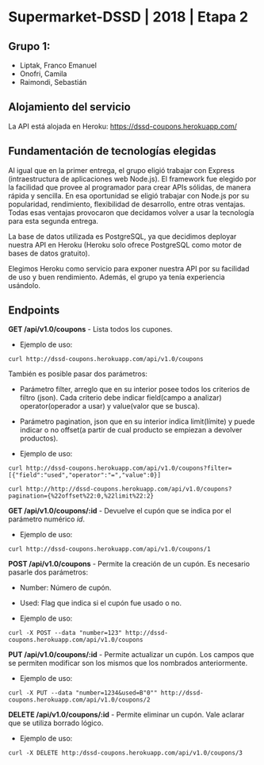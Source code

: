 # Supermarket-DSSD | 2018 | Etapa 2

## Grupo 1:

- Liptak, Franco Emanuel
- Onofri, Camila
- Raimondi, Sebastián

## Alojamiento del servicio

La API está alojada en Heroku: https://dssd-coupons.herokuapp.com/

## Fundamentación de tecnologías elegidas

Al igual que en la primer entrega, el grupo eligió trabajar con Express (intraestructura de aplicaciones web Node.js). El framework fue elegido por la facilidad que provee al programador para crear APIs sólidas, de manera rápida y sencilla. En esa oportunidad se eligió trabajar con Node.js por su popularidad, rendimiento, flexibilidad de desarrollo, entre otras ventajas.
Todas esas ventajas provocaron que decidamos volver a usar la tecnología para esta segunda entrega.

La base de datos utilizada es PostgreSQL, ya que decidimos deployar nuestra API en Heroku (Heroku solo ofrece PostgreSQL como motor de bases de datos gratuito).

Elegimos Heroku como servicio para exponer nuestra API por su facilidad de uso y buen rendimiento. Además, el grupo ya tenía experiencia usándolo.

## Endpoints


**GET /api/v1.0/coupons** - Lista todos los cupones.

- Ejemplo de uso:

~~~~
curl http://dssd-coupons.herokuapp.com/api/v1.0/coupons
~~~~

También es posible pasar dos parámetros:

- Parámetro filter, arreglo que en su interior posee todos los criterios de filtro (json). Cada criterio debe indicar field(campo a analizar) operator(operador a usar) y value(valor que se busca).

- Parámetro pagination, json que en su interior indica limit(límite) y puede indicar o no offset(a partir de cual producto se empiezan a devolver productos).

- Ejemplo de uso:

~~~~
curl http://dssd-coupons.herokuapp.com/api/v1.0/coupons?filter=[{"field":"used","operator":"=","value":0}]

curl http://http://dssd-coupons.herokuapp.com/api/v1.0/coupons?pagination={%22offset%22:0,%22limit%22:2}
~~~~

**GET /api/v1.0/coupons/:id** - Devuelve el cupón que se indica por el parámetro numérico *id*.

- Ejemplo de uso:

~~~~
curl http://dssd-coupons.herokuapp.com/api/v1.0/coupons/1
~~~~

**POST /api/v1.0/coupons** - Permite la creación de un cupón. Es necesario pasarle dos parámetros:

- Number: Número de cupón.
- Used: Flag que indica si el cupón fue usado o no.

- Ejemplo de uso:

~~~~
curl -X POST --data "number=123" http://dssd-coupons.herokuapp.com/api/v1.0/coupons
~~~~

**PUT /api/v1.0/coupons/:id** - Permite actualizar un cupón. Los campos que se permiten modificar son los mismos que los nombrados anteriormente.

- Ejemplo de uso:

~~~~
curl -X PUT --data "number=1234&used=B"0"" http://dssd-coupons.herokuapp.com/api/v1.0/coupons/2
~~~~

**DELETE /api/v1.0/coupons/:id** - Permite eliminar un cupón. Vale aclarar que se utiliza borrado lógico.

- Ejemplo de uso:

~~~~
curl -X DELETE http:/dssd-coupons.herokuapp.com/api/v1.0/coupons/3
~~~~